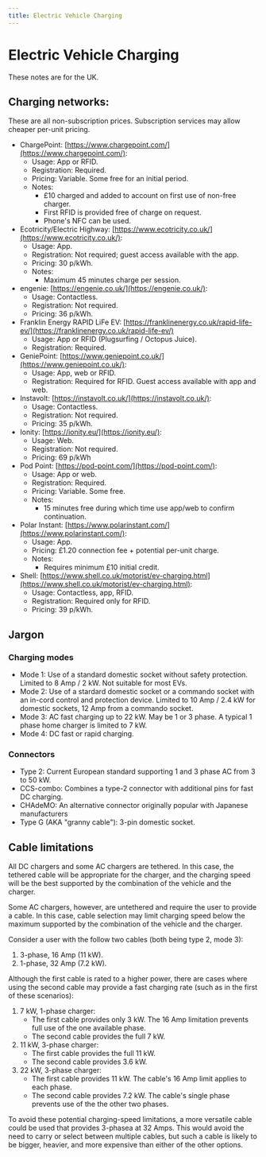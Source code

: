 ```yaml
---
title: Electric Vehicle Charging
---
```


# Electric Vehicle Charging

These notes are for the UK.

## Charging networks:

These are all non-subscription prices. Subscription services may allow cheaper per-unit pricing.

* ChargePoint: [https://www.chargepoint.com/](https://www.chargepoint.com/):
    * Usage: App or RFID.
    * Registration: Required.
    * Pricing: Variable. Some free for an initial period.
    * Notes:
        * £10 charged and added to account on first use of non-free charger.
        * First RFID is provided free of charge on request.
        * Phone's NFC can be used.
* Ecotricity/Electric Highway: [https://www.ecotricity.co.uk/](https://www.ecotricity.co.uk/):
    * Usage: App.
    * Registration: Not required; guest access available with the app.
    * Pricing: 30 p/kWh.
    * Notes:
        * Maximum 45 minutes charge per session.
* engenie: [https://engenie.co.uk/](https://engenie.co.uk/):
    * Usage: Contactless.
    * Registration: Not required.
    * Pricing: 36 p/kWh.
* Franklin Energy RAPID LiFe EV: [https://franklinenergy.co.uk/rapid-life-ev/](https://franklinenergy.co.uk/rapid-life-ev/)
    * Usage: App or RFID (Plugsurfing / Octopus Juice).
    * Registration: Required.
* GeniePoint: [https://www.geniepoint.co.uk/](https://www.geniepoint.co.uk/):
    * Usage: App, web or RFID.
    * Registration: Required for RFID. Guest access available with app and web.
* Instavolt: [https://instavolt.co.uk/](https://instavolt.co.uk/):
    * Usage: Contactless.
    * Registration: Not required.
    * Pricing: 35 p/kWh.
* Ionity: [https://ionity.eu/](https://ionity.eu/):
    * Usage: Web.
    * Registration: Not required.
    * Pricing: 69 p/kWh
* Pod Point: [https://pod-point.com/](https://pod-point.com/):
    * Usage: App or web.
    * Registration: Required.
    * Pricing: Variable. Some free.
    * Notes:
        * 15 minutes free during which time use app/web to confirm continuation.
* Polar Instant: [https://www.polarinstant.com/](https://www.polarinstant.com/):
    * Usage: App.
    * Pricing: £1.20 connection fee + potential per-unit charge.
    * Notes:
        * Requires minimum £10 initial credit.
* Shell: [https://www.shell.co.uk/motorist/ev-charging.html](https://www.shell.co.uk/motorist/ev-charging.html):
    * Usage: Contactless, app, RFID.
    * Registration: Required only for RFID.
    * Pricing: 39 p/kWh.

## Jargon

### Charging modes

* Mode 1: Use of a standard domestic socket without safety protection. Limited to 8 Amp / 2 kW. Not suitable for most EVs.
* Mode 2: Use of a stardard domestic socket or a commando socket with an in-cord control and protection device. Limited to 10 Amp / 2.4 kW for domestic sockets, 12 Amp from a commando socket.
* Mode 3: AC fast charging up to 22 kW. May be 1 or 3 phase. A typical 1 phase home charger is limited to 7 kW.
* Mode 4: DC fast or rapid charging.

### Connectors

* Type 2: Current European standard supporting 1 and 3 phase AC from 3 to 50 kW.
* CCS-combo: Combines a type-2 connector with additional pins for fast DC charging.
* CHAdeMO: An alternative connector originally popular with Japanese manufacturers
* Type G (AKA "granny cable"): 3-pin domestic socket.

## Cable limitations

All DC chargers and some AC chargers are tethered. In this case, the tethered cable will be appropriate for the charger, and the charging speed will be the best supported by the combination of the vehicle and the charger.

Some AC chargers, however, are untethered and require the user to provide a cable. In this case, cable selection may limit charging speed below the maximum supported by the combination of the vehicle and the charger.

Consider a user with the follow two cables (both being type 2, mode 3):

1. 3-phase, 16 Amp (11 kW).
1. 1-phase, 32 Amp (7.2 kW).

Although the first cable is rated to a higher power, there are cases where using the second cable may provide a fast charging rate (such as in the first of these scenarios):

1. 7 kW, 1-phase charger:
    * The first cable provides only 3 kW. The 16 Amp limitation prevents full use of the one available phase.
    * The second cable provides the full 7 kW.
1. 11 kW, 3-phase charger:
    * The first cable provides the full 11 kW.
    * The second cable provides 3.6 kW.
1. 22 kW, 3-phase charger:
    * The first cable provides 11 kW. The cable's 16 Amp limit applies to each phase.
    * The second cable provides 7.2 kW. The cable's single phase prevents use of the the other two phases.

To avoid these potential charging-speed limitations, a more versatile cable could be used that provides 3-phasea at 32 Amps. This would avoid the need to carry or select between multiple cables, but such a cable is likely to be bigger, heavier, and more expensive than either of the other options.
